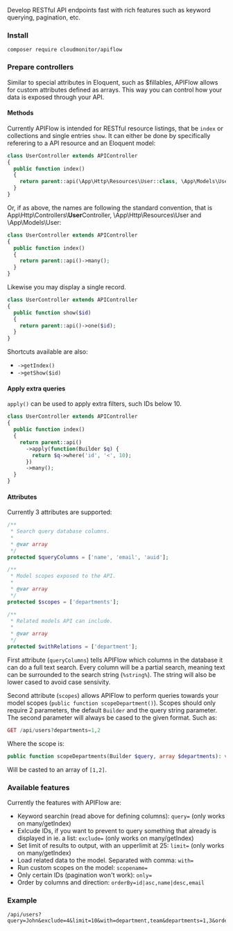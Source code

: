 Develop RESTful API endpoints fast with rich features such as keyword querying, pagination, etc.

### Install

```shell
composer require cloudmonitor/apiflow
```

### Prepare controllers
Similar to special attributes in Eloquent, such as $fillables, APIFlow allows for custom attributes defined as arrays. This way you can control how your data is exposed through your API.

#### Methods

Currently APIFlow is intended for RESTful resource listings, that be `index` or collections and single entries `show`. It can either be done by specifically referering to a API resource and an Eloquent model:

```php
class UserController extends APIController
{
  public function index()
  {
    return parent::api(\App\Http\Resources\User::class, \App\Models\User::class)->many();
  }
}
```

Or, if as above, the names are following the standard convention, that is App\Http\Controllers\\**User**Controller, \App\Http\Resources\User and \App\Models\User:

```php
class UserController extends APIController
{
  public function index()
  {
    return parent::api()->many();
  }
}
```

Likewise you may display a single record.

```php
class UserController extends APIController
{
  public function show($id)
  {
    return parent::api()->one($id);
  }
}
```

Shortcuts available are also:
* `->getIndex()`
* `->getShow($id)`

#### Apply extra queries

`apply()` can be used to apply extra filters, such IDs below 10.

```php
class UserController extends APIController
{
  public function index()
  {
    return parent::api()
      ->apply(function(Builder $q) {
        return $q->where('id', '<', 10);
      })
      ->many();
  }
}
```

#### Attributes

Currently 3 attributes are supported:

```php
/**
 * Search query database columns.
 * 
 * @var array
 */
protected $queryColumns = ['name', 'email', 'auid'];

/**
 * Model scopes exposed to the API.
 * 
 * @var array
 */
protected $scopes = ['departments'];

/**
 * Related models API can include.
 * 
 * @var array
 */
protected $withRelations = ['department'];
```

First attribute (`queryColumns`) tells APIFlow which columns in the database it can do a full text search. Every column will be a partial search, meaning text can be surrounded to the search string (`%string%`). The string will also be lower cased to avoid case sensivity.

Second attribute (`scopes`) allows APIFlow to perform queries towards your model scopes (`public function scopeDepartment()`). Scopes should only require 2 parameters, the default `Builder` and the query string parameter. The second parameter will always be cased to the given format. Such as:

```php
GET /api/users?departments=1,2
```

Where the scope is:

```php
public function scopeDepartments(Builder $query, array $departments): void
```

Will be casted to an array of `[1,2]`.

### Available features

Currently the features with APIFlow are:

* Keyword searchin (read above for defining columns): `query=` (only works on many/getIndex)
* Exlcude IDs, if you want to prevent to query something that already is displayed in ie. a list: `exclude=` (only works on many/getIndex)
* Set limit of results to output, with an upperlimit at 25: `limit=` (only works on many/getIndex)
* Load related data to the model. Separated with comma: `with=`
* Run custom scopes on the model: `scopename=`
* Only certain IDs (pagination won't work): `only=`
* Order by columns and direction: `orderBy=id|asc,name|desc,email`

### Example

```shell
/api/users?query=John&exclude=4&limit=10&with=department,team&departments=1,3&orderBy=name
```
